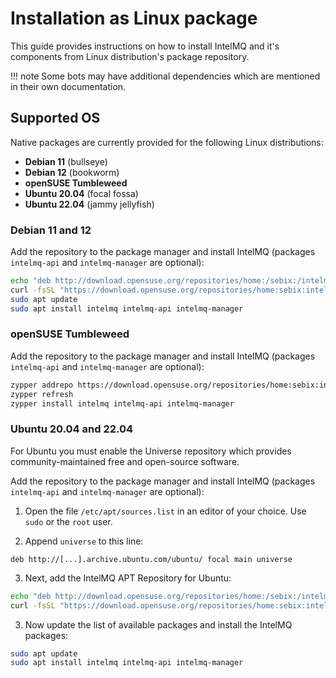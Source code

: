 <!-- comment
   SPDX-FileCopyrightText: 2015-2024 Sebastian Wagner, Filip Pokorný
   SPDX-License-Identifier: AGPL-3.0-or-later
-->


# Installation as Linux package

This guide provides instructions on how to install IntelMQ and it's components from Linux distribution's package repository.

!!! note
    Some bots may have additional dependencies which are mentioned in their own documentation.

## Supported OS

Native packages are currently provided for the following Linux distributions:

- **Debian 11** (bullseye)
- **Debian 12** (bookworm)
- **openSUSE Tumbleweed**
- **Ubuntu 20.04** (focal fossa)
- **Ubuntu 22.04** (jammy jellyfish)

### Debian 11 and 12

Add the repository to the package manager and install IntelMQ (packages `intelmq-api` and `intelmq-manager` are optional):

```bash
echo "deb http://download.opensuse.org/repositories/home:/sebix:/intelmq/Debian_$(lsb_release -rs)/ /" | sudo tee /etc/apt/sources.list.d/intelmq.list
curl -fsSL "https://download.opensuse.org/repositories/home:sebix:intelmq/Debian_$(lsb_release -rs)/Release.key" | gpg --dearmor | sudo tee /etc/apt/trusted.gpg.d/intelmq.gpg > /dev/null
sudo apt update
sudo apt install intelmq intelmq-api intelmq-manager
```

### openSUSE Tumbleweed

Add the repository to the package manager and install IntelMQ (packages `intelmq-api` and `intelmq-manager` are optional):

```bash
zypper addrepo https://download.opensuse.org/repositories/home:sebix:intelmq/openSUSE_Tumbleweed/home:sebix:intelmq.repo
zypper refresh
zypper install intelmq intelmq-api intelmq-manager
```

### Ubuntu 20.04 and 22.04

For Ubuntu you must enable the Universe repository which provides community-maintained free and open-source software.

Add the repository to the package manager and install IntelMQ (packages `intelmq-api` and `intelmq-manager` are optional):

1. Open the file `/etc/apt/sources.list` in an editor of your choice. Use `sudo` or the `root` user.

2. Append `universe` to this line:
```
deb http://[...].archive.ubuntu.com/ubuntu/ focal main universe
```

3. Next, add the IntelMQ APT Repository for Ubuntu:
```bash
echo "deb http://download.opensuse.org/repositories/home:/sebix:/intelmq/xUbuntu_$(lsb_release -rs)/ /" | sudo tee /etc/apt/sources.list.d/intelmq.list
curl -fsSL "https://download.opensuse.org/repositories/home:sebix:intelmq/xUbuntu_$(lsb_release -rs)/Release.key" | gpg --dearmor | sudo tee /etc/apt/trusted.gpg.d/intelmq.gpg > /dev/null
```

3. Now update the list of available packages and install the IntelMQ packages:
```bash
sudo apt update
sudo apt install intelmq intelmq-api intelmq-manager
```
